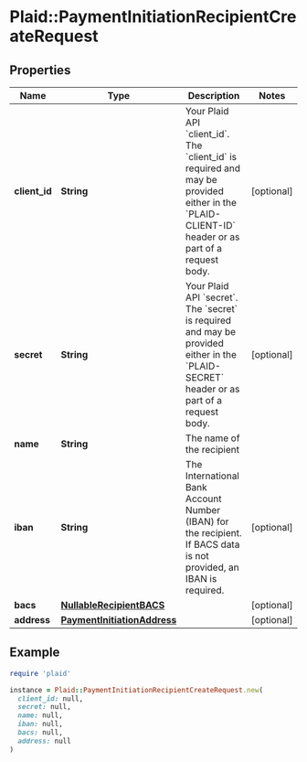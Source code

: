 # Plaid::PaymentInitiationRecipientCreateRequest

## Properties

| Name | Type | Description | Notes |
| ---- | ---- | ----------- | ----- |
| **client_id** | **String** | Your Plaid API &#x60;client_id&#x60;. The &#x60;client_id&#x60; is required and may be provided either in the &#x60;PLAID-CLIENT-ID&#x60; header or as part of a request body. | [optional] |
| **secret** | **String** | Your Plaid API &#x60;secret&#x60;. The &#x60;secret&#x60; is required and may be provided either in the &#x60;PLAID-SECRET&#x60; header or as part of a request body. | [optional] |
| **name** | **String** | The name of the recipient |  |
| **iban** | **String** | The International Bank Account Number (IBAN) for the recipient. If BACS data is not provided, an IBAN is required. | [optional] |
| **bacs** | [**NullableRecipientBACS**](NullableRecipientBACS.md) |  | [optional] |
| **address** | [**PaymentInitiationAddress**](PaymentInitiationAddress.md) |  | [optional] |

## Example

```ruby
require 'plaid'

instance = Plaid::PaymentInitiationRecipientCreateRequest.new(
  client_id: null,
  secret: null,
  name: null,
  iban: null,
  bacs: null,
  address: null
)
```

